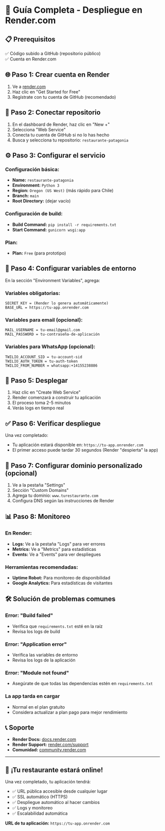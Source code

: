 # 🚀 Guía Completa - Despliegue en Render.com

## 📋 Prerequisitos

✅ Código subido a GitHub (repositorio público)  
✅ Cuenta en Render.com  

## 🌐 Paso 1: Crear cuenta en Render

1. Ve a [render.com](https://render.com)
2. Haz clic en "Get Started for Free"
3. Regístrate con tu cuenta de GitHub (recomendado)

## 🔗 Paso 2: Conectar repositorio

1. En el dashboard de Render, haz clic en "New +"
2. Selecciona "Web Service"
3. Conecta tu cuenta de GitHub si no lo has hecho
4. Busca y selecciona tu repositorio: `restaurante-patagonia`

## ⚙️ Paso 3: Configurar el servicio

### Configuración básica:
- **Name:** `restaurante-patagonia`
- **Environment:** `Python 3`
- **Region:** `Oregon (US West)` (más rápido para Chile)
- **Branch:** `main`
- **Root Directory:** (dejar vacío)

### Configuración de build:
- **Build Command:** `pip install -r requirements.txt`
- **Start Command:** `gunicorn wsgi:app`

### Plan:
- **Plan:** `Free` (para prototipo)

## 🔐 Paso 4: Configurar variables de entorno

En la sección "Environment Variables", agrega:

### Variables obligatorias:
```
SECRET_KEY = (Render lo genera automáticamente)
BASE_URL = https://tu-app.onrender.com
```

### Variables para email (opcional):
```
MAIL_USERNAME = tu-email@gmail.com
MAIL_PASSWORD = tu-contraseña-de-aplicación
```

### Variables para WhatsApp (opcional):
```
TWILIO_ACCOUNT_SID = tu-account-sid
TWILIO_AUTH_TOKEN = tu-auth-token
TWILIO_FROM_NUMBER = whatsapp:+14155238886
```

## 🚀 Paso 5: Desplegar

1. Haz clic en "Create Web Service"
2. Render comenzará a construir tu aplicación
3. El proceso toma 2-5 minutos
4. Verás logs en tiempo real

## ✅ Paso 6: Verificar despliegue

Una vez completado:
- Tu aplicación estará disponible en: `https://tu-app.onrender.com`
- El primer acceso puede tardar 30 segundos (Render "despierta" la app)

## 🔧 Paso 7: Configurar dominio personalizado (opcional)

1. Ve a la pestaña "Settings"
2. Sección "Custom Domains"
3. Agrega tu dominio: `www.turestaurante.com`
4. Configura DNS según las instrucciones de Render

## 📊 Paso 8: Monitoreo

### En Render:
- **Logs:** Ve a la pestaña "Logs" para ver errores
- **Metrics:** Ve a "Metrics" para estadísticas
- **Events:** Ve a "Events" para ver despliegues

### Herramientas recomendadas:
- **Uptime Robot:** Para monitoreo de disponibilidad
- **Google Analytics:** Para estadísticas de visitantes

## 🛠️ Solución de problemas comunes

### Error: "Build failed"
- Verifica que `requirements.txt` esté en la raíz
- Revisa los logs de build

### Error: "Application error"
- Verifica las variables de entorno
- Revisa los logs de la aplicación

### Error: "Module not found"
- Asegúrate de que todas las dependencias estén en `requirements.txt`

### La app tarda en cargar
- Normal en el plan gratuito
- Considera actualizar a plan pago para mejor rendimiento

## 📞 Soporte

- **Render Docs:** [docs.render.com](https://docs.render.com)
- **Render Support:** [render.com/support](https://render.com/support)
- **Comunidad:** [community.render.com](https://community.render.com)

---

## 🎉 ¡Tu restaurante estará online!

Una vez completado, tu aplicación tendrá:
- ✅ URL pública accesible desde cualquier lugar
- ✅ SSL automático (HTTPS)
- ✅ Despliegue automático al hacer cambios
- ✅ Logs y monitoreo
- ✅ Escalabilidad automática

**URL de tu aplicación:** `https://tu-app.onrender.com` 